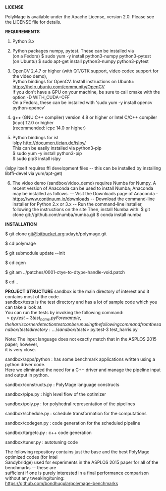 **LICENSE**

PolyMage is available under the Apache License, version 2.0. Please see 
the LICENSE file for details.

**REQUIREMENTS**

1) Python 3.x

2) Python packages numpy, pytest. These can be installed via  
(on a Fedora) $ sudo yum -y install python3-numpy python3-pytest  
(on Ubuntu) $ sudo apt-get install python3-numpy python3-pytest  

3) OpenCV 2.4.7 or higher (with QT/GTK support, video codec support for the video demo),  
Python bindings for OpenCV. Install instructions on Ubuntu: https://help.ubuntu.com/community/OpenCV  
If you don't have a GPU on your machine, be sure to call cmake with the option -D WITH_CUDA=OFF  
On a Fedora, these can be installed with 'sudo yum -y install opencv python-opencv'

4) g++ (GNU C++ compiler) version 4.8 or higher or Intel C/C++ compiler (icpc) 12.0 or higher  
(recommended: icpc 14.0 or higher)

5) Python bindings for isl  
islpy http://documen.tician.de/islpy/  
This can be easily installed via python3-pip  
$ sudo yum -y install python3-pip  
$ sudo pip3 install islpy  

(islpy itself requires ffi development files -- this can be installed by 
installing libffi-devel via yum/apt-get)

6) The video demo (sandbox/video_demo) requires Numba for Numpy.
A recent version of Anaconda can be used to install Numba; Anaconda may 
be installed as follows.
 -- Visit the Downloads page of Anaconda - https://www.continuum.io/downloads
 -- Download the command-line installer for Python 2.x or 3.x
 -- Run the command-line installer, following the instructions on the 
    site
Then, install Numba with:
$ git clone git://github.com/numba/numba.git
$ conda install numba


**INSTALLATION**

$ git clone git@bitbucket.org:udayb/polymage.git

$ cd polymage

$ git submodule update --init

$ cd cgen

$ git am ../patches/0001-ctye-to-dtype-handle-void.patch

$ cd ..


**PROJECT STRUCTURE**
sandbox is the main directory of interest and it contains most of the code.  
sandbox/tests is the test directory and has a lot of sample code which you can take a look at.  
You can run the tests by invoking the following command:  
$> py.test-3 test_{name}.py  
For example, the harris corner detection test can be run using the following command from the  
sandbox/tests directory:
.../sandbox/tests$> py.test-3 test_harris.py

Note: The input language does not exactly match that in the ASPLOS 2015 paper; however,  
it is very close.  

sandbox/apps/python : has some benchmark applications written using a python driver code.  
Here we eliminated the need for a C++ driver and manage the pipeline input and output in python.  

sandbox/constructs.py : PolyMage language constructs  

sandbox/pipe.py : high level flow of the optimizer  

sandbox/poly.py : for polyhedral representation of the pipelines  

sandbox/schedule.py : schedule transformation for the computations  

sandbox/codegen.py : code generation for the scheduled pipeline  

sandbox/targetc.py : c++ code generation  

sandbox/tuner.py : autotuning code  

The following repository contains just the base and the best PolyMage optimized codes (for Intel  
Sandybridge) used for experiments in the ASPLOS 2015 paper for all of the benchmarks -- these are  
sufficient if one is purely interested in a final performance comparison without any tweaking/tuning:  
https://github.com/bondhugula/polymage-benchmarks
